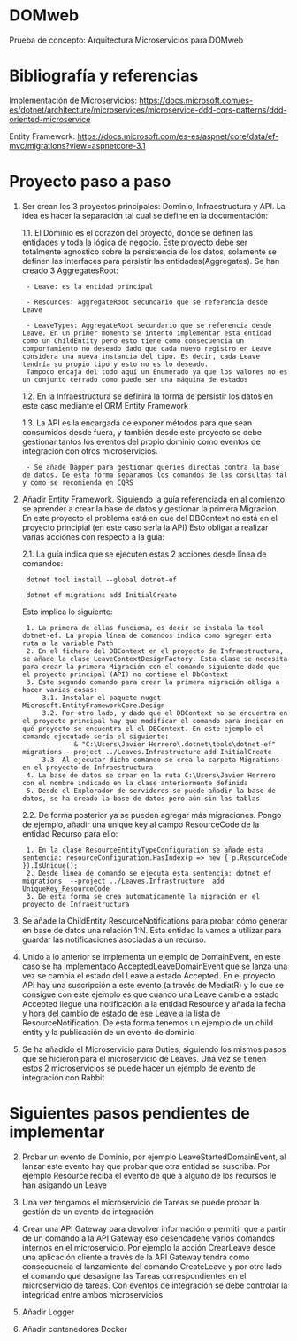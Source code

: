 # DOMweb

Prueba de concepto: Arquitectura Microservicios para DOMweb

# Bibliografía y referencias

Implementación de Microservicios: https://docs.microsoft.com/es-es/dotnet/architecture/microservices/microservice-ddd-cqrs-patterns/ddd-oriented-microservice

Entity Framework: https://docs.microsoft.com/es-es/aspnet/core/data/ef-mvc/migrations?view=aspnetcore-3.1

# Proyecto paso a paso
1. Ser crean los 3 proyectos principales: Dominio, Infraestructura y API. La idea es hacer la separación tal cual se define en la documentación:

	1.1. El Dominio es el corazón del proyecto, donde se definen las entidades y toda la lógica de negocio. Este proyecto debe ser totalmente agnostico sobre la persistencia de los datos, solamente se definen las interfaces para persistir las entidades(Aggregates). Se han creado 3 AggregatesRoot:
	
		- Leave: es la entidad principal
		
		- Resources: AggregateRoot secundario que se referencia desde Leave
		
		- LeaveTypes: AggregateRoot secundario que se referencia desde Leave. En un primer momento se intentó implementar esta entidad como un ChildEntity pero esto tiene como consecuencia un comportamiento no deseado dado que cada nuevo registro en Leave considera una nueva instancia del tipo. Es decir, cada Leave tendría su propio tipo y esto no es lo deseado.
		Tampoco encaja del todo aquí un Enumerado ya que los valores no es un conjunto cerrado como puede ser una máquina de estados
	
	1.2. En la Infraestructura se definirá la forma de persistir los datos en este caso mediante el ORM Entity Framework
	
	1.3. La API es la encargada de exponer métodos para que sean consumidos desde fuera, y también desde este proyecto se debe gestionar tantos los eventos del propio dominio como eventos de integración con otros microservicios.
	
		- Se añade Dapper para gestionar queries directas contra la base de datos. De esta forma separamos los comandos de las consultas tal y como se recomienda en CQRS
	
2. Añadir Entity Framework. Siguiendo la guía referenciada en al comienzo se aprender a crear la base de datos y gestionar la primera Migración. En este proyecto el problema está en que del DBContext no está en el proyecto principial (en este caso sería la API)
Esto obligar a realizar varias acciones con respecto a la guía:

	2.1. La guía indica que se ejecuten estas 2 acciones desde línea de comandos:
	
		dotnet tool install --global dotnet-ef
		
		dotnet ef migrations add InitialCreate

	Esto implica lo siguiente:
	
		1. La primera de ellas funciona, es decir se instala la tool dotnet-ef. La propia línea de comandos indica como agregar esta ruta a la variable Path
		2. En el fichero del DBContext en el proyecto de Infraestructura, se añade la clase LeaveContextDesignFactory. Esta clase se necesita para crear la primera Migración con el comando siguiente dado que el proyecto principal (API) no contiene el DbContext
		3. Este segundo comando para crear la primera migración obliga a hacer varias cosas:
			3.1. Instalar el paquete nuget Microsoft.EntityFrameworkCore.Design
			3.2. Por otro lado, y dado que el DBContext no se encuentra en el proyecto principal hay que modificar el comando para indicar en qué proyecto se encuentra el el DBContext. En este ejemplo el comando ejecutado sería el siguiente:
					& "C:\Users\Javier Herrero\.dotnet\tools\dotnet-ef" migrations --project ../Leaves.Infrastructure add InitialCreate
			3.3	 Al ejecutar dicho comando se crea la carpeta Migrations en el proyecto de Infraestructura
		4. La base de datos se crear en la ruta C:\Users\Javier Herrero con el nombre indicado en la clase anteriormente definida
		5. Desde el Explorador de servidores se puede añadir la base de datos, se ha creado la base de datos pero aún sin las tablas

	2.2. De forma posterior ya se pueden agregar más migraciones. Pongo de ejemplo, añadir una unique key al campo ResourceCode de la entidad Recurso para ello:

		1. En la clase ResourceEntityTypeConfiguration se añade esta sentencia: resourceConfiguration.HasIndex(p => new { p.ResourceCode }).IsUnique();
		2. Desde linea de comando se ejecuta esta sentencia: dotnet ef migrations  --project ../Leaves.Infrastructure  add UniqueKey_ResourceCode
		3. De esta forma se crea automaticamente la migración en el proyecto de Infraestructura
	

3. Se añade la ChildEntity ResourceNotifications para probar cómo generar en base de datos una relación 1:N. Esta entidad la vamos a utilizar para guardar las notificaciones asociadas a un recurso. 
4. Unido a lo anterior se implementa un ejemplo de DomainEvent, en este caso se ha implementado AcceptedLeaveDomainEvent que se lanza una vez se cambia el estado del Leave a estado Accepted. En el proyecto API hay una suscripción a este evento (a través de MediatR) y lo que se consigue con este ejemplo es que cuando una Leave cambie a estado Accepted llegue una notificación a la entidad Resource y añada la fecha y hora del cambio de estado de ese Leave a la lista de ResourceNotification. De esta forma tenemos un ejemplo de un child entity y la publicación de un evento de dominio

5. Se ha añadido el Microservicio para Duties, siguiendo los mismos pasos que se hicieron para el microservicio de Leaves. Una vez se tienen estos 2 microservicios se puede hacer un ejemplo de evento de integración con Rabbit
# Siguientes pasos pendientes de implementar

2. Probar un evento de Dominio, por ejemplo LeaveStartedDomainEvent, al lanzar este evento hay que probar que otra entidad se suscriba. Por ejemplo Resource reciba el evento de que a alguno de los recursos le han asigando un Leave


11. Una vez tengamos el microservicio de Tareas se puede probar la gestión de un evento de integración
15. Crear una API Gateway para devolver información o permitir que a partir de un comando a la API Gateway eso desencadene varios comandos internos en el microservicio. Por ejemplo la acción CrearLeave desde una aplicación cliente a través de la API Gateway 
tendrá como consecuencia el lanzamiento del comando CreateLeave y por otro lado el comando que desasigne las Tareas correspondientes en el microservicio de tareas. Con eventos de integración se debe controlar la integridad entre ambos microservicios

20. Añadir Logger

25. Añadir contenedores Docker